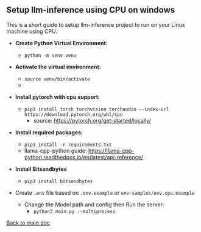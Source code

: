 ## Setup llm-inference using CPU on windows
This is a short guide to setup llm-inference project to run on your Linux machine using CPU.

- **Create Python Virtual Environment:**
  - `python -m venv venv`


- **Activate the virtual environment:**
  - `source venv/bin/activate`
  - 

- **Install pytorch with cpu support**: 
  - `pip3 install torch torchvision torchaudio --index-url https://download.pytorch.org/whl/cpu`
    - source: https://pytorch.org/get-started/locally/ 
   

- **Install required packages:** 
  - `pip3 install -r requirements.txt`
  - llama-cpp-python guide: https://llama-cpp-python.readthedocs.io/en/latest/api-reference/


- **Install Bitsandbytes**
  - `pip3 install bitsandbytes`


- Create `.env` file based on `.env.example` or `env-samples/env.cpu.example`
  - Change the Model path and config then Run the server:
    - `python3 main.py --multiprocess`

[Back to main doc](../README.md)
